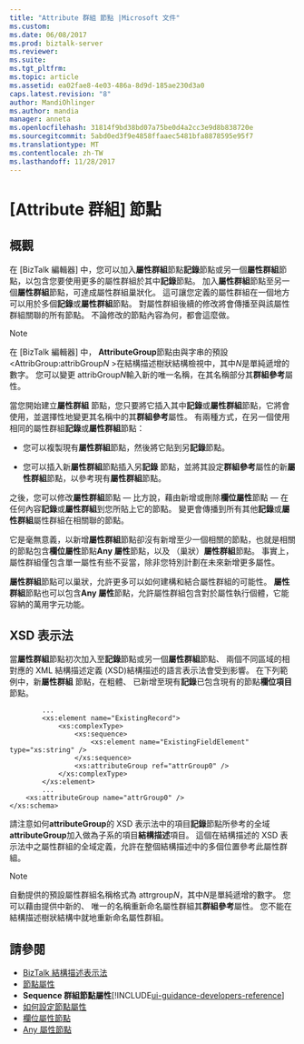 ```yaml
---
title: "Attribute 群組 節點 |Microsoft 文件"
ms.custom: 
ms.date: 06/08/2017
ms.prod: biztalk-server
ms.reviewer: 
ms.suite: 
ms.tgt_pltfrm: 
ms.topic: article
ms.assetid: ea02fae8-4e03-486a-8d9d-185ae230d3a0
caps.latest.revision: "8"
author: MandiOhlinger
ms.author: mandia
manager: anneta
ms.openlocfilehash: 31814f9bd38bd07a75be0d4a2cc3e9d8b838720e
ms.sourcegitcommit: 5abd0ed3f9e4858ffaaec5481bfa8878595e95f7
ms.translationtype: MT
ms.contentlocale: zh-TW
ms.lasthandoff: 11/28/2017
---
```

# <a name="attribute-group-nodes"></a>[Attribute 群組] 節點

## <a name="overview"></a>概觀
在 [BizTalk 編輯器] 中，您可以加入**屬性群組**節點**記錄**節點或另一個**屬性群組**節點，以包含您要使用更多的屬性群組於其中**記錄**節點。 加入**屬性群組**節點至另一個**屬性群組**節點，可達成屬性群組巢狀化。 這可讓您定義的屬性群組在一個地方可以用於多個**記錄**或**屬性群組**節點。 對屬性群組後續的修改將會傳播至與該屬性群組關聯的所有節點。 不論修改的節點內容為何，都會這麼做。  
  
> [!NOTE]
>  在 [BizTalk 編輯器] 中， **AttributeGroup**節點由與字串的預設\<AttribGroup:attribGroup*N* \>在結構描述樹狀結構檢視中，其中*N*是單純遞增的數字。 您可以變更 attribGroup*N*輸入新的唯一名稱，在其名稱部分其**群組參考**屬性。  
  
 當您開始建立**屬性群組** 節點，您只要將它插入其中**記錄**或**屬性群組**節點，它將會使用，並選擇性地變更其名稱中的其**群組參考**屬性。 有兩種方式，在另一個使用相同的屬性群組**記錄**或**屬性群組**節點：  
  
-   您可以複製現有**屬性群組**節點，然後將它貼到另**記錄**節點。  
  
-   您可以插入新**屬性群組**節點插入另**記錄** 節點，並將其設定**群組參考**屬性的新**屬性群組**節點，以參考現有**屬性群組**節點。  
  
 之後，您可以修改**屬性群組**節點 — 比方說，藉由新增或刪除**欄位屬性**節點 — 在任何內容**記錄**或**屬性群組**到您所貼上它的節點。 變更會傳播到所有其他**記錄**或**屬性群組**屬性群組在相關聯的節點。  
  
 它是毫無意義，以新增**屬性群組**節點卻沒有新增至少一個相關的節點，也就是相關的節點包含**欄位屬性**節點**Any 屬性**節點，以及 （巢狀）**屬性群組**節點。 事實上，屬性群組僅包含單一屬性有些不妥當，除非您特別計劃在未來新增更多屬性。  
  
 **屬性群組**節點可以巢狀，允許更多可以如何建構和結合屬性群組的可能性。 **屬性群組**節點也可以包含**Any 屬性**節點，允許屬性群組包含對於屬性執行個體，它能容納的萬用字元功能。  
  
## <a name="xsd-representation"></a>XSD 表示法  
 當**屬性群組**節點初次加入至**記錄**節點或另一個**屬性群組**節點、 兩個不同區域的相對應的 XML 結構描述定義 (XSD)結構描述的語言表示法會受到影響。 在下列範例中，新**屬性群組** 節點，在粗體、 已新增至現有**記錄**已包含現有的節點**欄位項目**節點。  
  
```  
        ...  
        <xs:element name="ExistingRecord">  
            <xs:complexType>  
                <xs:sequence>  
                    <xs:element name="ExistingFieldElement" type="xs:string" />  
                </xs:sequence>  
                <xs:attributeGroup ref="attrGroup0" />  
            </xs:complexType>  
        </xs:element>  
        ...   
    <xs:attributeGroup name="attrGroup0" />  
</xs:schema>  
```  
  
 請注意如何**attributeGroup**的 XSD 表示法中的項目**記錄**節點所參考的全域**attributeGroup**加入做為子系的項目**結構描述**項目。 這個在結構描述的 XSD 表示法中之屬性群組的全域定義，允許在整個結構描述中的多個位置參考此屬性群組。  
  
> [!NOTE]
>  自動提供的預設屬性群組名稱格式為 attrgroup*N*，其中*N*是單純遞增的數字。 您可以藉由提供中新的、 唯一的名稱重新命名屬性群組其**群組參考**屬性。 您不能在結構描述樹狀結構中就地重新命名屬性群組。  
  
## <a name="see-also"></a>請參閱  
-  [BizTalk 結構描述表示法](../core/biztalk-representation-of-schemas.md)   
-  [節點屬性](../core/node-properties.md)   
-  **Sequence 群組節點屬性**[!INCLUDE[ui-guidance-developers-reference](../includes/ui-guidance-developers-reference.md)]  
-  [如何設定節點屬性](../core/how-to-set-node-properties.md)   
-  [欄位屬性節點](../core/field-attribute-nodes.md)   
-  [Any 屬性節點](../core/any-attribute-nodes.md)